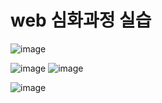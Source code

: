# web 심화과정 실습 


![image](https://github.com/lemonticsoul/web_advanced/assets/127959482/f465a706-e0d6-433d-b7ac-b3347b9a4588)


![image](https://github.com/lemonticsoul/web_advanced/assets/127959482/f412f596-626a-4018-bc91-883ba284e04b)
![image](https://github.com/lemonticsoul/web_advanced/assets/127959482/38290191-6eff-4fc7-9082-490d7770bbbe)


![image](https://github.com/lemonticsoul/web_advanced/assets/127959482/f5089856-7541-4405-bca6-3be402ed7671)

